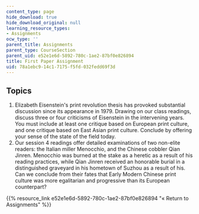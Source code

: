 ```yaml
---
content_type: page
hide_download: true
hide_download_original: null
learning_resource_types:
- Assignments
ocw_type: ''
parent_title: Assignments
parent_type: CourseSection
parent_uid: e52e1e6d-5892-780c-1ae2-87bf0e826894
title: First Paper Assignment
uid: 78a1ebc9-14c1-7175-f5fd-032fedd69f3d
---
```


Topics
------

1.  Elizabeth Eisenstein's print revolution thesis has provoked substantial discussion since its appearance in 1979. Drawing on our class readings, discuss three or four criticisms of Eisenstein in the intervening years. You must include at least one critique based on European print culture, and one critique based on East Asian print culture. Conclude by offering your sense of the state of the field today.
2.  Our session 4 readings offer detailed examinations of two non-elite readers: the Italian miller Menocchio, and the Chinese cobbler Qian Jinren. Menocchio was burned at the stake as a heretic as a result of his reading practices, while Qian Jinren received an honorable burial in a distinguished graveyard in his hometown of Suzhou as a result of his. Can we conclude from their fates that Early Modern Chinese print culture was more egalitarian and progressive than its European counterpart?

{{% resource_link e52e1e6d-5892-780c-1ae2-87bf0e826894 "« Return to Assignments" %}}